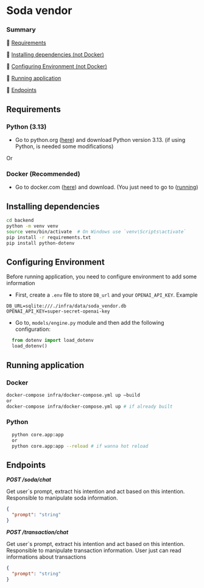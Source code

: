 # Soda vendor

### Summary 

:small_blue_diamond: [Requirements](#Requirements)

:small_blue_diamond: [Installing dependencies (not Docker)](#Installing-dependencies)

:small_blue_diamond: [Configuring Environment (not Docker)](#Configuring-environment)

:small_blue_diamond: [Running application](#Running-application)

:small_blue_diamond: [Endpoints](#Endpoints)

## Requirements

### Python (3.13)
- Go to python.org ([here](https://www.python.org/downloads/)) and download Python version 3.13. (if using Python, is needed some modifications)

Or

### Docker (Recommended)
- Go to docker.com ([here](https://www.docker.com/)) and download. (You just need to go to ([running]((#Running-application)))

## Installing dependencies

```sh
cd backend
python -m venv venv
source venv/bin/activate  # On Windows use `venv\Scripts\activate`
pip install -r requirements.txt
pip install python-dotenv
```


## Configuring Environment
  Before running application, you need to configure environment to add some information
  - First, create a `.env` file to store `DB_url` and your `OPENAI_API_KEY`. Example
```env
DB_URL=sqlite:///./infra/data/soda_vendor.db
OPENAI_API_KEY=super-secret-openai-key
```
  - Go to, `models/engine.py` module and then add the following configuration:
```python
  from dotenv import load_dotenv
  load_dotenv()
```

## Running application

### Docker
```sh
docker-compose infra/docker-compose.yml up –build
or
docker-compose infra/docker-compose.yml up # if already built
```

### Python
```sh
  python core.app:app
  or
  python core.app:app --reload # if wanna hot reload
```
## Endpoints

***POST /soda/chat***

Get user`s prompt, extract his intention and act based on this intention. Responsible to manipulate soda information.

```json
{
  "prompt": "string"
}
```


***POST /transaction/chat***

Get user`s prompt, extract his intention and act based on this intention. Responsible to manipulate transaction information.
User just can read informations about transactions

```json
{
  "prompt": "string"
}
```
